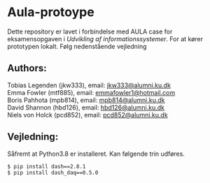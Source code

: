 # Aula-protoype

Dette repository er lavet i forbindelse med AULA case for eksamensopgaven
i *Udvikling af informationssystemer*. For at kører prototypen lokalt.
Følg nedenstående vejledning

## Authors:
Tobias Legenden (jkw333), email: jkw333@alumni.ku.dk \
Emma Fowler (mtf885), email: emmafowler1@hotmail.com \
Boris Pahhota (mpb814), email: mpb814@alumni.ku.dk \
David Shannon (hbd126), email: hbd126@alumni.ku.dk \
Niels von Holck (pcd852), email: pcd852@alumni.ku.dk

## Vejledning:
Såfremt at Python3.8 er installeret. Kan følgende trin udføres.

    $ pip install dash==2.8.1
    $ pip install dash_daq==0.5.0
